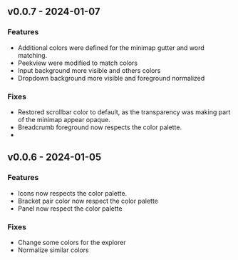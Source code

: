 ## v0.0.7 - 2024-01-07
### Features
- Additional colors were defined for the minimap gutter and word matching.
- Peekview were modified to match colors
- Input background more visible and others colors
- Dropdown background more visible and foreground normalized
### Fixes
- Restored scrollbar color to default, as the transparency was making part of the minimap appear opaque.
- Breadcrumb foreground now respects the color palette.
-
## v0.0.6 - 2024-01-05
### Features
- Icons now respects the color palette.
- Bracket pair color now respect the color palette
- Panel now respect the color palette
### Fixes
- Change some colors for the explorer
- Normalize similar colors

